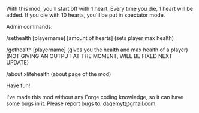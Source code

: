 With this mod, you'll start off with 1 heart. Every time you die, 1 heart will be added. If you die with 10 hearts, you'll be put in spectator mode.



Admin commands:

/sethealth [playername] [amount of hearts] (sets player max health)

/gethealth [playername] (gives you the health and max health of a player) (NOT GIVING AN OUTPUT AT THE MOMENT, WILL BE FIXED NEXT UPDATE)

/about xlifehealth (about page of the mod)


Have fun!

 
 
I've made this mod without any Forge coding knowledge, so it can have some bugs in it. Please report bugs to: daqemyt@gmail.com.
